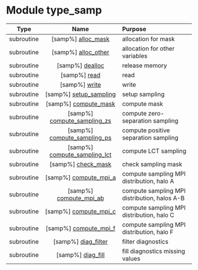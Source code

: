 # Module type_samp

| Type | Name | Purpose |
| :--: | :--: | :---------- |
| subroutine | [samp%] [alloc_mask](https://github.com/JCSDA/saber/src/bump/type_samp.F90#L133) | allocation for mask |
| subroutine | [samp%] [alloc_other](https://github.com/JCSDA/saber/src/bump/type_samp.F90#L152) | allocation for other variables |
| subroutine | [samp%] [dealloc](https://github.com/JCSDA/saber/src/bump/type_samp.F90#L186) | release memory |
| subroutine | [samp%] [read](https://github.com/JCSDA/saber/src/bump/type_samp.F90#L241) | read |
| subroutine | [samp%] [write](https://github.com/JCSDA/saber/src/bump/type_samp.F90#L376) | write |
| subroutine | [samp%] [setup_sampling](https://github.com/JCSDA/saber/src/bump/type_samp.F90#L517) | setup sampling |
| subroutine | [samp%] [compute_mask](https://github.com/JCSDA/saber/src/bump/type_samp.F90#L750) | compute mask |
| subroutine | [samp%] [compute_sampling_zs](https://github.com/JCSDA/saber/src/bump/type_samp.F90#L886) | compute zero-separation sampling |
| subroutine | [samp%] [compute_sampling_ps](https://github.com/JCSDA/saber/src/bump/type_samp.F90#L1011) | compute positive separation sampling |
| subroutine | [samp%] [compute_sampling_lct](https://github.com/JCSDA/saber/src/bump/type_samp.F90#L1142) | compute LCT sampling |
| subroutine | [samp%] [check_mask](https://github.com/JCSDA/saber/src/bump/type_samp.F90#L1205) | check sampling mask |
| subroutine | [samp%] [compute_mpi_a](https://github.com/JCSDA/saber/src/bump/type_samp.F90#L1277) | compute sampling MPI distribution, halo A |
| subroutine | [samp%] [compute_mpi_ab](https://github.com/JCSDA/saber/src/bump/type_samp.F90#L1345) | compute sampling MPI distribution, halos A-B |
| subroutine | [samp%] [compute_mpi_c](https://github.com/JCSDA/saber/src/bump/type_samp.F90#L1592) | compute sampling MPI distribution, halo C |
| subroutine | [samp%] [compute_mpi_f](https://github.com/JCSDA/saber/src/bump/type_samp.F90#L1772) | compute sampling MPI distribution, halo F |
| subroutine | [samp%] [diag_filter](https://github.com/JCSDA/saber/src/bump/type_samp.F90#L1841) | filter diagnostics |
| subroutine | [samp%] [diag_fill](https://github.com/JCSDA/saber/src/bump/type_samp.F90#L1974) | fill diagnostics missing values |
